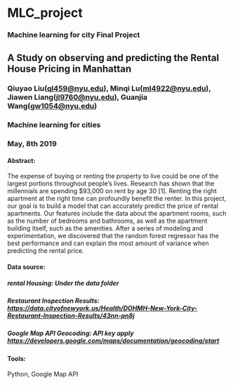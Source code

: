 # MLC_project
### Machine learning for city Final Project
## A Study on observing and predicting the Rental House Pricing in Manhattan
### Qiuyao Liu(ql459@nyu.edu), Minqi Lu(ml4922@nyu.edu), Jiawen Liang(jl9760@nyu.edu), Guanjia Wang(gw1054@nyu.edu)
### Machine learning for cities
### May, 8th 2019

#### Abstract: 
The expense of buying or renting the property to live could be one of the largest portions throughout people’s lives. Research has shown that the millennials are spending $93,000 on rent by age 30 [1]. Renting the right apartment at the right time can profoundly benefit the renter. In this project, our goal is to build a model that can accurately predict the price of rental apartments. Our features include the data about the apartment rooms, such as the number of bedrooms and bathrooms, as well as the apartment building itself, such as the amenities. After a series of modeling and experimentation, we discovered that the random forest regressor has the best performance and can explain the most amount of variance when predicting the rental price.
#### Data source:
##### rental Housing: Under the data folder
##### Restaurant Inspection Results: https://data.cityofnewyork.us/Health/DOHMH-New-York-City-Restaurant-Inspection-Results/43nn-pn8j
##### Google Map API Geocoding: API key apply https://developers.google.com/maps/documentation/geocoding/start

#### Tools:
Python, Google Map API
